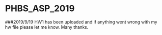 # PHBS_ASP_2019
###2019/9/19 HW1 has been uploaded and if anything went wrong with my hw file please let me know. Many thanks.
